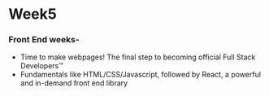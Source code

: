# Week5

### Front End weeks-

- Time to make webpages! The final step to becoming official Full Stack Developers™
- Fundamentals like HTML/CSS/Javascript, followed by React, a powerful and in-demand front end library 
